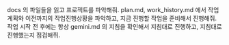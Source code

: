 
docs 의 파일들을 읽고 프로젝트를 파악해줘. plan.md, work_history.md 에서 작업계획와 이전까지의 작업진행상황을 파악하고, 지금 진행할 작업을 준비해서 진행해줘. 작업 시작 전 후에는 항상 gemini.md 의 지침을 확인해서 지침대로 진행하고, 지침대로 진행했는지 점검해쥐.